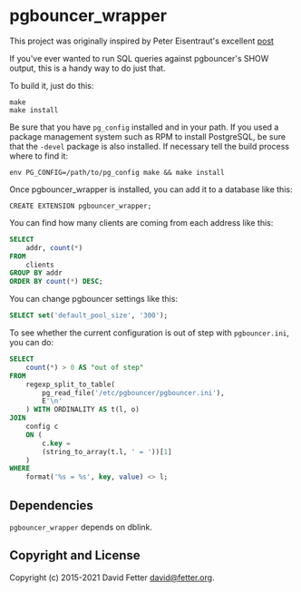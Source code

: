 pgbouncer_wrapper
=================

This project was originally inspired by Peter Eisentraut's excellent [post](http://peter.eisentraut.org/blog/2015/03/25/retrieving-pgbouncer-statistics-via-dblink/)

If you've ever wanted to run SQL queries against pgbouncer's SHOW output, this
is a handy way to do just that.

To build it, just do this:

    make
    make install

Be sure that you have `pg_config` installed and in your path. If you used a
package management system such as RPM to install PostgreSQL, be sure that the
`-devel` package is also installed. If necessary tell the build process where
to find it:

    env PG_CONFIG=/path/to/pg_config make && make install

Once pgbouncer_wrapper is installed, you can add it to a database like this:

    CREATE EXTENSION pgbouncer_wrapper;

You can find how many clients are coming from each address like this:

```sql
SELECT
    addr, count(*)
FROM
    clients
GROUP BY addr
ORDER BY count(*) DESC;
```

You can change pgbouncer settings like this:
```sql
SELECT set('default_pool_size', '300');
```

To see whether the current configuration is out of step with `pgbouncer.ini`, you can do:

```sql
SELECT
    count(*) > 0 AS "out of step"
FROM
    regexp_split_to_table(
        pg_read_file('/etc/pgbouncer/pgbouncer.ini'),
        E'\n'
    ) WITH ORDINALITY AS t(l, o)
JOIN
    config c
    ON (
        c.key =
        (string_to_array(t.l, ' = '))[1]
    )
WHERE
    format('%s = %s', key, value) <> l;
```

Dependencies
------------
`pgbouncer_wrapper` depends on dblink.

Copyright and License
---------------------

Copyright (c) 2015-2021 David Fetter <david@fetter.org>.
